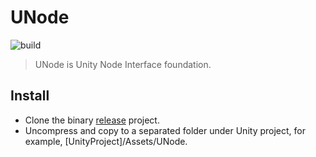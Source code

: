 # UNode

![build](https://github.com/muguangyi/unode/workflows/build/badge.svg)

> UNode is Unity Node Interface foundation.

## Install

* Clone the binary [release](https://github.com/muguangyi/unode-release) project.
* Uncompress and copy to a separated folder under Unity project, for example, [UnityProject]/Assets/UNode.
